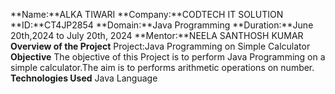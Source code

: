 **Name:**ALKA TIWARI
**Company:**CODTECH IT SOLUTION
**ID:**CT4JP2854
**Domain:**Java Programming
**Duration:**June 20th,2024 to July 20th, 2024
**Mentor:**NEELA SANTHOSH KUMAR
**Overview of the Project**
Project:Java Programming on Simple Calculator
**Objective**
The objective of this Project is to perform Java Programming on a simple calculator.The aim is to performs arithmetic operations on number.
**Technologies Used**
Java Language
